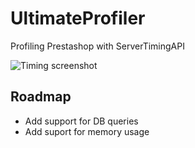 # UltimateProfiler
Profiling Prestashop with ServerTimingAPI

<img style="margin:auto;" src="https://i.ibb.co/DkBsmxD/screenshot-nimbus-capture-2021-11-11-19-42-36.png" alt="Timing screenshot" border="0">

## Roadmap

* Add support for DB queries
* Add suport for memory usage
